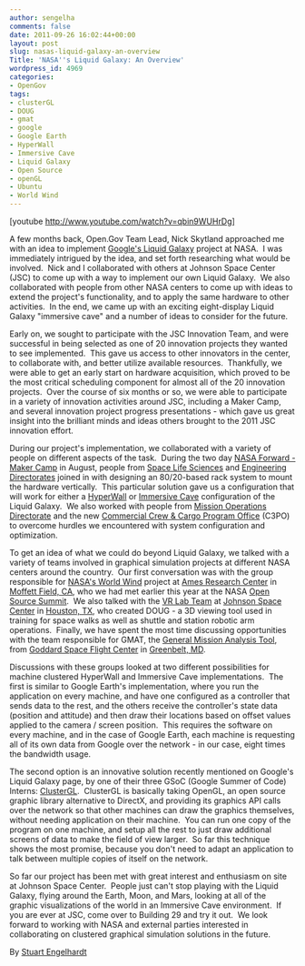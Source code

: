 ```yaml
---
author: sengelha
comments: false
date: 2011-09-26 16:02:44+00:00
layout: post
slug: nasas-liquid-galaxy-an-overview
Title: 'NASA''s Liquid Galaxy: An Overview'
wordpress_id: 4969
categories:
- OpenGov
tags:
- clusterGL
- DOUG
- gmat
- google
- Google Earth
- HyperWall
- Immersive Cave
- Liquid Galaxy
- Open Source
- openGL
- Ubuntu
- World Wind
---
```


[youtube http://www.youtube.com/watch?v=qbin9WUHrDg]

A few months back, Open.Gov Team Lead, Nick Skytland approached me with an idea to implement [Google's Liquid Galaxy](http://code.google.com/p/liquid-galaxy/) project at NASA.  I was immediately intrigued by the idea, and set forth researching what would be involved.  Nick and I collaborated with others at Johnson Space Center (JSC) to come up with a way to implement our own Liquid Galaxy.  We also collaborated with people from other NASA centers to come up with ideas to extend the project's functionality, and to apply the same hardware to other activities.  In the end, we came up with an exciting eight-display Liquid Galaxy "immersive cave" and a number of ideas to consider for the future.

Early on, we sought to participate with the JSC Innovation Team, and were successful in being selected as one of 20 innovation projects they wanted to see implemented.  This gave us access to other innovators in the center, to collaborate with, and better utilize available resources.  Thankfully, we were able to get an early start on hardware acquisition, which proved to be the most critical scheduling component for almost all of the 20 innovation projects.  Over the course of six months or so, we were able to participate in a variety of innovation activities around JSC, including a Maker Camp, and several innovation project progress presentations - which gave us great insight into the brilliant minds and ideas others brought to the 2011 JSC innovation effort.

During our project's implementation, we collaborated with a variety of people on different aspects of the task.  During the two day [NASA Forward - Maker Camp](http://open.nasa.gov/blog/2011/08/13/nasa-forward-maker-camp-2/) in August, people from [Space Life Sciences](http://spacelifesciences.nasa.gov) and [Engineering Directorates](http://www.nasa.gov/centers/johnson/engineering/) joined in with designing an 80/20-based rack system to mount the hardware vertically.  This particular solution gave us a configuration that will work for either a [HyperWall](http://www.nas.nasa.gov/Groups/VisTech/hyperwall/) or [Immersive Cave](http://en.wikipedia.org/wiki/Cave_Automatic_Virtual_Environment) configuration of the Liquid Galaxy.  We also worked with people from [Mission Operations Directorate](http://www.nasa.gov/centers/johnson/about/people/orgs/) and the new [Commercial Crew & Cargo Program Office](http://www.nasa.gov/offices/c3po/home/) (C3PO) to overcome hurdles we encountered with system configuration and optimization.

To get an idea of what we could do beyond Liquid Galaxy, we talked with a variety of teams involved in graphical simulation projects at different NASA centers around the country.  Our first conversation was with the group responsible for [NASA's World Wind](http://worldwind.arc.nasa.gov/java/) project at [Ames Research Center](http://www.nasa.gov/centers/ames/home/) in [Moffett Field, CA](http://maps.google.com/maps?q=NASA+Ames+Research+Center,+Moffett+Field,+CA+94035&hl=en&sll=37.409846,-122.063427&sspn=0.156805,0.139217&vpsrc=0&t=h&z=15), who we had met earlier this year at the NASA [Open Source Summit](http://www.nasa.gov/open/source/).  We also talked with the [VR Lab Team](http://vrlab.jsc.nasa.gov) at [Johnson Space Center](http://www.nasa.gov/centers/johnson/home/) in [Houston, TX](http://maps.google.com/maps?q=johnson+space+center&hl=en&ll=29.561662,-95.093708&spn=0.042032,0.034804&sll=37.415228,-122.06265&sspn=0.039198,0.034804&vpsrc=0&t=h&z=15), who created DOUG - a 3D viewing tool used in training for space walks as well as shuttle and station robotic arm operations.  Finally, we have spent the most time discussing opportunities with the team responsible for GMAT, the [General Mission Analysis Tool](http://gmat.gsfc.nasa.gov/), from [Goddard Space Flight Center](http://www.nasa.gov/centers/goddard/home/) in [Greenbelt, MD](http://maps.google.com/maps?q=Goddard+Space+Flight+Center,+Goddard,+Maryland&hl=en&ll=38.997308,-76.850824&spn=0.038356,0.034804&sll=38.997308,-76.85149&sspn=0.018778,0.017402&vpsrc=6&t=h&z=15).

Discussions with these groups looked at two different possibilities for machine clustered HyperWall and Immersive Cave implementations.  The first is similar to Google Earth's implementation, where you run the application on every machine, and have one configured as a controller that sends data to the rest, and the others receive the controller's state data (position and attitude) and then draw their locations based on offset values applied to the camera / screen position.  This requires the software on every machine, and in the case of Google Earth, each machine is requesting all of its own data from Google over the network - in our case, eight times the bandwidth usage.

The second option is an innovative solution recently mentioned on Google's Liquid Galaxy page, by one of their three GSoC (Google Summer of Code) Interns: [ClusterGL](http://code.google.com/p/liquid-galaxy/wiki/GSoC2011_ClusterGL).  ClusterGL is basically taking OpenGL, an open source graphic library alternative to DirectX, and providing its graphics API calls over the network so that other machines can draw the graphics themselves, without needing application on their machine.  You can run one copy of the program on one machine, and setup all the rest to just draw additional screens of data to make the field of view larger.  So far this technique shows the most promise, because you don't need to adapt an application to talk between multiple copies of itself on the network.

So far our project has been met with great interest and enthusiasm on site at Johnson Space Center.  People just can't stop playing with the Liquid Galaxy, flying around the Earth, Moon, and Mars, looking at all of the graphic visualizations of the world in an Immersive Cave environment.  If you are ever at JSC, come over to Building 29 and try it out.  We look forward to working with NASA and external parties interested in collaborating on clustered graphical simulation solutions in the future.

By [Stuart Engelhardt](https://plus.google.com/109745357980497670136?rel=author)
